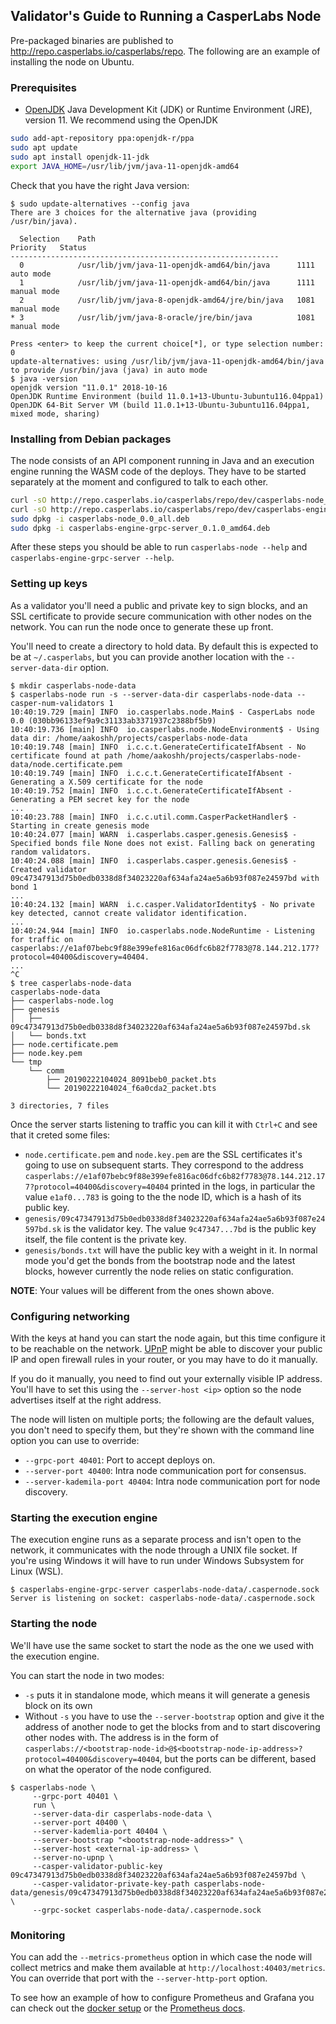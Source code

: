 ## Validator's Guide to Running a CasperLabs Node

Pre-packaged binaries are published to http://repo.casperlabs.io/casperlabs/repo. The following are an example of installing the node on Ubuntu.

### Prerequisites

* [OpenJDK](https://openjdk.java.net) Java Development Kit (JDK) or Runtime Environment (JRE), version 11. We recommend using the OpenJDK

```sh
sudo add-apt-repository ppa:openjdk-r/ppa
sudo apt update
sudo apt install openjdk-11-jdk
export JAVA_HOME=/usr/lib/jvm/java-11-openjdk-amd64
```

Check that you have the right Java version:

```console
$ sudo update-alternatives --config java
There are 3 choices for the alternative java (providing /usr/bin/java).

  Selection    Path                                            Priority   Status
------------------------------------------------------------
  0            /usr/lib/jvm/java-11-openjdk-amd64/bin/java      1111      auto mode
  1            /usr/lib/jvm/java-11-openjdk-amd64/bin/java      1111      manual mode
  2            /usr/lib/jvm/java-8-openjdk-amd64/jre/bin/java   1081      manual mode
* 3            /usr/lib/jvm/java-8-oracle/jre/bin/java          1081      manual mode

Press <enter> to keep the current choice[*], or type selection number: 0
update-alternatives: using /usr/lib/jvm/java-11-openjdk-amd64/bin/java to provide /usr/bin/java (java) in auto mode
$ java -version
openjdk version "11.0.1" 2018-10-16
OpenJDK Runtime Environment (build 11.0.1+13-Ubuntu-3ubuntu116.04ppa1)
OpenJDK 64-Bit Server VM (build 11.0.1+13-Ubuntu-3ubuntu116.04ppa1, mixed mode, sharing)
```


### Installing from Debian packages

The node consists of an API component running in Java and an execution engine running the WASM code of the deploys. They have to be started separately at the moment and configured to talk to each other.

```sh
curl -sO http://repo.casperlabs.io/casperlabs/repo/dev/casperlabs-node_0.0_all.deb
curl -sO http://repo.casperlabs.io/casperlabs/repo/dev/casperlabs-engine-grpc-server_0.1.0_amd64.deb
sudo dpkg -i casperlabs-node_0.0_all.deb
sudo dpkg -i casperlabs-engine-grpc-server_0.1.0_amd64.deb
```

After these steps you should be able to run `casperlabs-node --help` and `casperlabs-engine-grpc-server --help`.


### Setting up keys

As a validator you'll need a public and private key to sign blocks, and an SSL certificate to provide secure communication with other nodes on the network. You can run the node once to generate these up front.

You'll need to create a directory to hold data. By default this is expected to be at `~/.casperlabs`, but you can provide another location with the `--server-data-dir` option.

```console
$ mkdir casperlabs-node-data
$ casperlabs-node run -s --server-data-dir casperlabs-node-data --casper-num-validators 1
10:40:19.729 [main] INFO  io.casperlabs.node.Main$ - CasperLabs node 0.0 (030bb96133ef9a9c31133ab3371937c2388bf5b9)
10:40:19.736 [main] INFO  io.casperlabs.node.NodeEnvironment$ - Using data dir: /home/aakoshh/projects/casperlabs-node-data
10:40:19.748 [main] INFO  i.c.c.t.GenerateCertificateIfAbsent - No certificate found at path /home/aakoshh/projects/casperlabs-node-data/node.certificate.pem
10:40:19.749 [main] INFO  i.c.c.t.GenerateCertificateIfAbsent - Generating a X.509 certificate for the node
10:40:19.752 [main] INFO  i.c.c.t.GenerateCertificateIfAbsent - Generating a PEM secret key for the node
...
10:40:23.788 [main] INFO  i.c.c.util.comm.CasperPacketHandler$ - Starting in create genesis mode
10:40:24.077 [main] WARN  i.casperlabs.casper.genesis.Genesis$ - Specified bonds file None does not exist. Falling back on generating random validators.
10:40:24.088 [main] INFO  i.casperlabs.casper.genesis.Genesis$ - Created validator 09c47347913d75b0edb0338d8f34023220af634afa24ae5a6b93f087e24597bd with bond 1
...
10:40:24.132 [main] WARN  i.c.casper.ValidatorIdentity$ - No private key detected, cannot create validator identification.
...
10:40:24.944 [main] INFO  io.casperlabs.node.NodeRuntime - Listening for traffic on casperlabs://e1af07bebc9f88e399efe816ac06dfc6b82f7783@78.144.212.177?protocol=40400&discovery=40404.
...
^C
$ tree casperlabs-node-data
casperlabs-node-data
├── casperlabs-node.log
├── genesis
│   ├── 09c47347913d75b0edb0338d8f34023220af634afa24ae5a6b93f087e24597bd.sk
│   └── bonds.txt
├── node.certificate.pem
├── node.key.pem
└── tmp
    └── comm
        ├── 20190222104024_8091beb0_packet.bts
        └── 20190222104024_f6a0cda2_packet.bts

3 directories, 7 files
```

Once the server starts listening to traffic you can kill it with `Ctrl+C` and see that it creted some files:
* `node.certificate.pem` and `node.key.pem` are the SSL certificates it's going to use on subsequent starts. They correspond to the address `casperlabs://e1af07bebc9f88e399efe816ac06dfc6b82f7783@78.144.212.177?protocol=40400&discovery=40404` printed in the logs, in particular the value `e1af0...783` is going to the the node ID, which is a hash of its public key.
* `genesis/09c47347913d75b0edb0338d8f34023220af634afa24ae5a6b93f087e24597bd.sk` is the validator key. The value `9c47347...7bd` is the public key itself, the file content is the private key.
* `genesis/bonds.txt` will have the public key with a weight in it. In normal mode you'd get the bonds from the bootstrap node and the latest blocks, however currently the node relies on static configuration.

__NOTE__: Your values will be different from the ones shown above.


### Configuring networking

With the keys at hand you can start the node again, but this time configure it to be reachable on the network. [UPnP](https://casperlabs.atlassian.net/wiki/spaces/EN/pages/38928385/Node+Supported+Network+Configuration?atlOrigin=eyJpIjoiOTNmZjI2ZDllYmMxNGM1NmIwMzVjNmRlNTAyNzU2M2QiLCJwIjoiYyJ9) might be able to discover your public IP and open firewall rules in your router, or you may have to do it manually.

If you do it manually, you need to find out your externally visible IP address. You'll have to set this using the `--server-host <ip>` option so the node advertises itself at the right address.

The node will listen on multiple ports; the following are the default values, you don't need to specify them, but they're shown with the command line option you can use to override:
* `--grpc-port 40401`: Port to accept deploys on.
* `--server-port 40400`: Intra node communication port for consensus.
* `--server-kademila-port 40404`: Intra node communication port for node discovery.


### Starting the execution engine

The execution engine runs as a separate process and isn't open to the network, it communicates with the node through a UNIX file socket. If you're using Windows it will have to run under Windows Subsystem for Linux (WSL).

```console
$ casperlabs-engine-grpc-server casperlabs-node-data/.caspernode.sock
Server is listening on socket: casperlabs-node-data/.caspernode.sock
```


### Starting the node

We'll have use the same socket to start the node as the one we used with the execution engine.

You can start the node in two modes:
* `-s` puts it in standalone mode, which means it will generate a genesis block on its own
* Without `-s` you have to use the `--server-bootstrap` option and give it the address of another node to get the blocks from and to start discovering other nodes with. The address is in the form of `casperlabs://<bootstrap-node-id>@$<bootstrap-node-ip-address>?protocol=40400&discovery=40404`, but the ports can be different, based on what the operator of the node configured.

```console
$ casperlabs-node \
     --grpc-port 40401 \
     run \
     --server-data-dir casperlabs-node-data \
     --server-port 40400 \
     --server-kademlia-port 40404 \
     --server-bootstrap "<bootstrap-node-address>" \
     --server-host <external-ip-address> \
     --server-no-upnp \
     --casper-validator-public-key 09c47347913d75b0edb0338d8f34023220af634afa24ae5a6b93f087e24597bd \
     --casper-validator-private-key-path casperlabs-node-data/genesis/09c47347913d75b0edb0338d8f34023220af634afa24ae5a6b93f087e24597bd.sk \
     --grpc-socket casperlabs-node-data/.caspernode.sock
```


### Monitoring

You can add the `--metrics-prometheus` option in which case the node will collect metrics and make them available at `http://localhost:40403/metrics`. You can override that port with the `--server-http-port` option.

To see how an example of how to configure Prometheus and Grafana you can check out the [docker setup](docker/README.md#monitoring) or the [Prometheus docs](https://prometheus.io/docs/prometheus/latest/getting_started/).